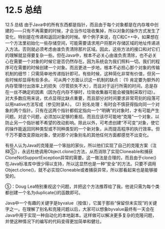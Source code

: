 # 12.5 总结


12.5 总结
由于Java中的所有东西都是指针，而且由于每个对象都是在内存堆中创建的——只有不再需要的时候，才会当作垃圾收集掉，所以对象的操作方式发生了变化，特别是在传递和返回对象的时候。举个例子来说，在C和C++中，如果想在一个方法里初始化一些存储空间，可能需要请求用户将那片存储区域的地址传递进入方法。否则就必须考虑由谁负责清除那片区域。因此，这些方法的接口和对它们的理解就显得要复杂一些。但在Java中，根本不必关心由谁负责清除，也不必关心在需要一个对象的时候它是否仍然存在。因为系统会为我们照料一切。我们的程序可在需要的时候创建一个对象。而且更进一步地，根本不必担心那个对象的传输机制的细节：只需简单地传递指针即可。有些时候，这种简化非常有价值，但另一些时候却显得有些多余。
可从两个方面认识这一机制的缺点：
(1) 肯定要为额外的内存管理付出效率上的损失（尽管损失不大），而且对于运行所需的时间，总是存在一丝不确定的因素（因为在内存不够时，垃圾收集器可能会被强制采取行动）。对大多数应用来说，优点显得比缺点重要，而且部分对时间要求非常苛刻的段落可以用native方法写成（参见附录A）。
(2) 别名处理：有时会不慎获得指向同一个对象的两个指针。只有在这两个指针都假定指向一个“明确”的对象时，才有可能产生问题。对这个问题，必须加以足够的重视。而且应该尽可能地“克隆”一个对象，以防止另一个指针被不希望的改动影响。除此以外，可考虑创建“不可变”对象，使它的操作能返回同种类型或不同种类型的一个新对象，从而提高程序的执行效率。但千万不要改变原始对象，使对那个对象别名的其他任何方面都感觉不出变化。

有些人认为Java的克隆是一个笨拙的家伙，所以他们实现了自己的克隆方案（注释⑤），永远杜绝调用Object.clone()方法，从而消除了实现Cloneable和捕获CloneNotSupportException异常的需要。这一做法是合理的，而且由于clone()在Java标准库中很少得以支持，所以这显然也是一种“安全”的方法。只要不调用Object.clone()，就不必实现Cloneable或者捕获异常，所以那看起来也是能够接受的。

⑤：Doug Lea特别重视这个问题，并把这个方法推荐给了我，他说只需为每个类都创建一个名为duplicate()的函数即可。

Java中一个有趣的关键字是byvalue（按值），它属于那些“保留但未实现”的关键字之一。在理解了别名和克隆问题以后，大家可以想象byvalue最终有一天会在Java中用于实现一种自动化的本地副本。这样做可以解决更多复杂的克隆问题，并使这种情况下的编写的代码变得更加简单和健壮。
